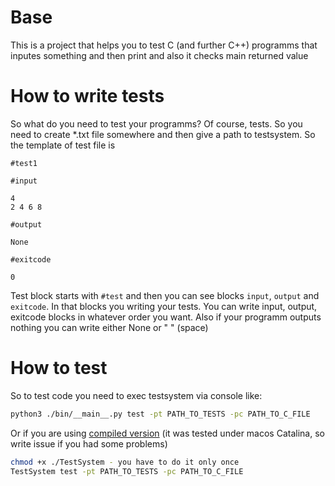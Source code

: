 # Base
This is a project that helps you to test C (and further C++) programms that inputes something and then print
and also it checks main returned value

# How to write tests

So what do you need to test your programms? Of course, tests. So you need to create *.txt file somewhere
and then give a path to testsystem. So the template of test file is 

```
#test1

#input

4
2 4 6 8

#output

None

#exitcode

0
```

Test block starts with ```#test``` and then you can see blocks ```input```, ```output``` and ```exitcode```. In that blocks you writing your tests.
You can write input, output, exitcode blocks in whatever order you want. Also if your programm outputs nothing you can write either None or " " (space)

# How to test

So to test code you need to exec testsystem via console like:

```bash
python3 ./bin/__main__.py test -pt PATH_TO_TESTS -pc PATH_TO_C_FILE
```

Or if you are using [compiled version](https://yadi.sk/d/v7Ym9MrUZ6SJIg) (it was tested under macos Catalina, so write issue if you had some problems)

```bash
chmod +x ./TestSystem - you have to do it only once
TestSystem test -pt PATH_TO_TESTS -pc PATH_TO_C_FILE
```


